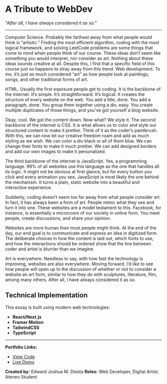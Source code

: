 # A Tribute to WebDev

*"After all, I have always considered it as so."*

---

Computer Science. Probably the farthest away from what people would think is “artistic.” Finding the most efficient algorithm, coding with the most logical framework, and solving LeetCode problems are some things that come to mind when people think of our course. These ideas don’t seem like something you would interpret, nor consider as art. Nothing about these ideas sounds creative at all. Despite this, I find that a specific field of this course just so happens to stray away from this trend. Web development. To me, it’s just as much considered “art” as how people look at paintings, songs, and other traditional forms of art. 

HTML. Usually the first exposure people get to coding. It is the backbone of the internet. It’s simple. It’s straightforward. It’s logical. It creates the structure of every website on the web. You add a title, done. You add a paragraph, done. You group them together using a div, easy. You create multiple duplicates of those things, and you've got yourself a blog website.

Okay, cool. We got the content down. Now what? We style it. The second backbone of the internet is CSS. It is what allows us to color and style our structured content to make it prettier. Think of it as the coder’s paintbrush. With this, we can now let our creative freedom roam and add as much styling as we wish. We can color a div black or all of them blue. We can change their fonts to make it much prettier. We can add designed borders and add our own images to make it personalized.

The third backbone of the internet is JavaScript. Yes, a programming language. 99% of all websites use this language as the one that handles all its logic. It might not be obvious at first glance, but for every button you click and every animation you see, JavaScript is most likely the one behind the mechanism. It turns a plain, static website into a beautiful and interactive experience.

Suddenly, coding doesn’t seem too far away from what people consider art. In fact, it has always been a form of art. People mimic what they see and turn it into one. These websites are a model testament to this. Facebook, for instance, is essentially a microcosm of our society in online form. You meet people, create discussions, and share your opinion.

Websites are more human than most people might think. At the end of the day, our end goal is to communicate and express an idea in digitized form. The deliberate choices in how the content is laid out, which fonts to use, and how the interactions should be ordered show that the line between coder and artist is blurrier than we imagine.

Art is everywhere. Needless to say, with how fast the technology is improving, websites are also everywhere. Moving forward, I’d like to see how people will open up to the discussion of whether or not to consider a website an art form, similar to how they do with sculptures, literature, film, among many others. After all, I have always considered it as so.


## Technical Implementation

This essay is built using modern web technologies:
- **React/Next.js**
- **Framer Motion**
- **TailwindCSS**
- **TypeScript**

---

**Portfolio Links:**
- [View Code](https://github.com/yourusername/art-ap-website)
- [Live Demo](https://artap.diesta.dev)

**Created by:** Edward Joshua M. Diesta
**Roles:** Web Developer, Digital Artist, Ateneo Student
